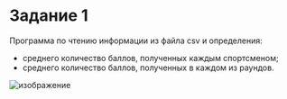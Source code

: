 # Задание 1
Программа по чтению информации из файла csv и определения:
- среднего количество баллов, полученных каждым спортсменом;
- среднего количество баллов, полученных в каждом из раундов.

![изображение](https://github.com/user-attachments/assets/933c466c-8c4d-4922-ba37-9d7ce1935452)


